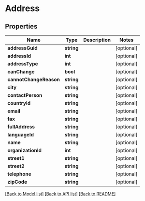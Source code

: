 # Address

## Properties
Name | Type | Description | Notes
------------ | ------------- | ------------- | -------------
**addressGuid** | **string** |  | [optional] 
**addressId** | **int** |  | [optional] 
**addressType** | **int** |  | [optional] 
**canChange** | **bool** |  | [optional] 
**cannotChangeReason** | **string** |  | [optional] 
**city** | **string** |  | [optional] 
**contactPerson** | **string** |  | [optional] 
**countryId** | **string** |  | [optional] 
**email** | **string** |  | [optional] 
**fax** | **string** |  | [optional] 
**fullAddress** | **string** |  | [optional] 
**languageId** | **string** |  | [optional] 
**name** | **string** |  | [optional] 
**organizationId** | **int** |  | [optional] 
**street1** | **string** |  | [optional] 
**street2** | **string** |  | [optional] 
**telephone** | **string** |  | [optional] 
**zipCode** | **string** |  | [optional] 

[[Back to Model list]](../README.md#documentation-for-models) [[Back to API list]](../README.md#documentation-for-api-endpoints) [[Back to README]](../README.md)



